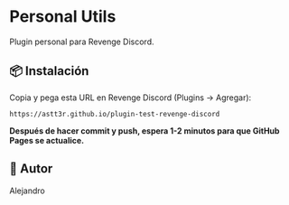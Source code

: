 # Personal Utils

Plugin personal para Revenge Discord.

## 📦 Instalación

Copia y pega esta URL en Revenge Discord (Plugins → Agregar):

```
https://astt3r.github.io/plugin-test-revenge-discord
```

**Después de hacer commit y push, espera 1-2 minutos para que GitHub Pages se actualice.**

## 👤 Autor

Alejandro
